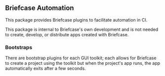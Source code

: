 ## Briefcase Automation

This package provides Briefcase plugins to facilitate automation in CI.

This package is internal to Briefcase's own development and is not needed to create, develop, or distribute apps created with Briefcase.

### Bootstraps

There are bootstrap plugins for each GUI toolkit; each allows for Briefcase to create a project using the toolkit but when the project's app runs, the app automatically exits after a few seconds.
